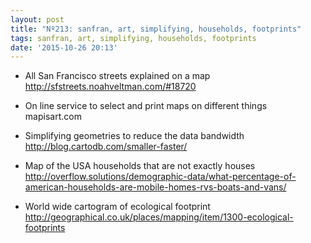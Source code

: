 ```yaml
---
layout: post
title: "Nº213: sanfran, art, simplifying, households, footprints"
tags: sanfran, art, simplifying, households, footprints
date: '2015-10-26 20:13'
---
```


* All San Francisco streets explained on a map
  http://sfstreets.noahveltman.com/#18720

* On line service to select and print maps on different things
  mapisart.com

* Simplifying geometries to reduce the data bandwidth
  http://blog.cartodb.com/smaller-faster/

* Map of the USA households that are not exactly houses
  http://overflow.solutions/demographic-data/what-percentage-of-american-households-are-mobile-homes-rvs-boats-and-vans/

* World wide cartogram of ecological footprint
  http://geographical.co.uk/places/mapping/item/1300-ecological-footprints


